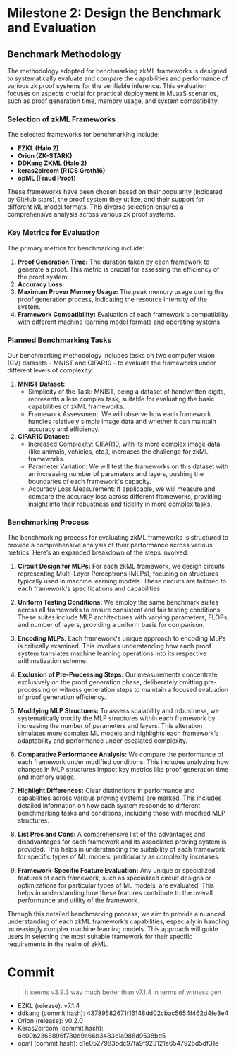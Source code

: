 # Milestone 2: Design the Benchmark and Evaluation

## Benchmark Methodology

The methodology adopted for benchmarking zkML frameworks is designed to systematically evaluate and compare the capabilities and performance of various zk proof systems for the verifiable inference. This evaluation focuses on aspects crucial for practical deployment in MLaaS scenarios, such as proof generation time, memory usage, and system compatibility.


### Selection of zkML Frameworks

The selected frameworks for benchmarking include:

- **EZKL (Halo 2)**
- **Orion (ZK-STARK)**
- **DDKang ZKML (Halo 2)**
- **keras2circom (R1CS Groth16)**
- **opML (Fraud Proof)**

These frameworks have been chosen based on their popularity (indicated by GitHub stars), the proof system they utilize, and their support for different ML model formats. This diverse selection ensures a comprehensive analysis across various zk proof systems.

### Key Metrics for Evaluation

The primary metrics for benchmarking include:

1. **Proof Generation Time:** The duration taken by each framework to generate a proof. This metric is crucial for assessing the efficiency of the proof system.
2. **Accuracy Loss:** 
3. **Maximum Prover Memory Usage:** The peak memory usage during the proof generation process, indicating the resource intensity of the system.
4. **Framework Compatibility:** Evaluation of each framework's compatibility with different machine learning model formats and operating systems.

### Planned Benchmarking Tasks
Our benchmarking methodology includes tasks on two computer vision (CV) datasets - MNIST and CIFAR10 - to evaluate the frameworks under different levels of complexity:

1. **MNIST Dataset:**
      - Simplicity of the Task: MNIST, being a dataset of handwritten digits, represents a less complex task, suitable for evaluating the basic capabilities of zkML frameworks.
      - Framework Assessment: We will observe how each framework handles relatively simple image data and whether it can maintain accuracy and efficiency.
2. **CIFAR10 Dataset:**
    - Increased Complexity: CIFAR10, with its more complex image data (like animals, vehicles, etc.), increases the challenge for zkML frameworks.
    - Parameter Variation: We will test the frameworks on this dataset with an increasing number of parameters and layers, pushing the boundaries of each framework's capacity.
    - Accuracy Loss Measurement: If applicable, we will measure and compare the accuracy loss across different frameworks, providing insight into their robustness and fidelity in more complex tasks.

### Benchmarking Process

The benchmarking process for evaluating zkML frameworks is structured to provide a comprehensive analysis of their performance across various metrics. Here’s an expanded breakdown of the steps involved:

1. **Circuit Design for MLPs:** For each zkML framework, we design circuits representing Multi-Layer Perceptrons (MLPs), focusing on structures typically used in machine learning models. These circuits are tailored to each framework's specifications and capabilities.

2. **Uniform Testing Conditions:** We employ the same benchmark suites across all frameworks to ensure consistent and fair testing conditions. These suites include MLP architectures with varying parameters, FLOPs, and number of layers, providing a uniform basis for comparison.
3. **Encoding MLPs:** Each framework's unique approach to encoding MLPs is critically examined. This involves understanding how each proof system translates machine learning operations into its respective arithmetization scheme.
4. **Exclusion of Pre-Processing Steps:** Our measurements concentrate exclusively on the proof generation phase, deliberately omitting pre-processing or witness generation steps to maintain a focused evaluation of proof generation efficiency.
5. **Modifying MLP Structures:** To assess scalability and robustness, we systematically modify the MLP structures within each framework by increasing the number of parameters and layers. This alteration simulates more complex ML models and highlights each framework’s adaptability and performance under escalated complexity.
6. **Comparative Performance Analysis:** We compare the performance of each framework under modified conditions. This includes analyzing how changes in MLP structures impact key metrics like proof generation time and memory usage.
7. **Highlight Differences:** Clear distinctions in performance and capabilities across various proving systems are marked. This includes detailed information on how each system responds to different benchmarking tasks and conditions, including those with modified MLP structures.
8. **List Pros and Cons:** A comprehensive list of the advantages and disadvantages for each framework and its associated proving system is provided. This helps in understanding the suitability of each framework for specific types of ML models, particularly as complexity increases.

9. **Framework-Specific Feature Evaluation:** Any unique or specialized features of each framework, such as specialized circuit designs or optimizations for particular types of ML models, are evaluated. This helps in understanding how these features contribute to the overall performance and utility of the framework.

Through this detailed benchmarking process, we aim to provide a nuanced understanding of each zkML framework’s capabilities, especially in handling increasingly complex machine learning models. This approach will guide users in selecting the most suitable framework for their specific requirements in the realm of zkML.

# Commit

> it seems v3.9.3 way much better than v7.1.4 in terms of witness gen 
* EZKL (release): v7.1.4 
* ddkang (commit hash): 43789582671f16148dd02cbac5654f462d4fe3e4
* Orion (release): v0.2.0
* Keras2circom (commit hash): 6e00b2366896f780d9a66b3483c1a988d9538bd5
* opml (commit hash): d1e0527983bdc97fa9f923121e6547925d5df31e

